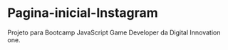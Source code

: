 # Pagina-inicial-Instagram
Projeto para Bootcamp JavaScript Game Developer da Digital Innovation one.
